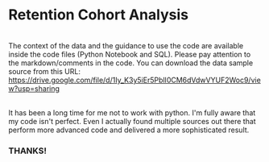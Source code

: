 # Retention Cohort Analysis

<br> The context of the data and the guidance to use the code are available inside the code files (Python Notebook and SQL). Please pay attention to the markdown/comments in the code. You can download the data sample source from this URL: https://drive.google.com/file/d/1Iy_K3y5iEr5PblI0CM6dVdwVYUF2Woc9/view?usp=sharing

<br> It has been a long time for me not to work with python. I'm fully aware that my code isn't perfect. Even I actually found multiple sources out there that perform more advanced code and delivered a more sophisticated result.

### THANKS!
